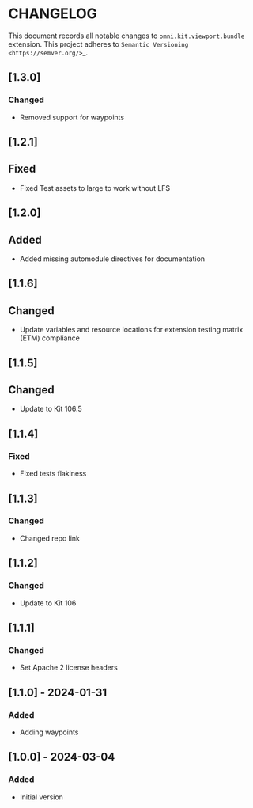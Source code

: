 # CHANGELOG

This document records all notable changes to ``omni.kit.viewport.bundle`` extension.
This project adheres to `Semantic Versioning <https://semver.org/>`_.

## [1.3.0]
### Changed
- Removed support for waypoints

## [1.2.1]
## Fixed
- Fixed Test assets to large to work without LFS

## [1.2.0]
## Added
- Added missing automodule directives for documentation

## [1.1.6]
## Changed
- Update variables and resource locations for extension testing matrix (ETM) compliance

## [1.1.5]
## Changed
- Update to Kit 106.5

## [1.1.4]
### Fixed
- Fixed tests flakiness

## [1.1.3]
### Changed
- Changed repo link

## [1.1.2]
### Changed
- Update to Kit 106

## [1.1.1]
### Changed
- Set Apache 2 license headers

## [1.1.0] - 2024-01-31
### Added
- Adding waypoints

## [1.0.0] - 2024-03-04
### Added
- Initial version
